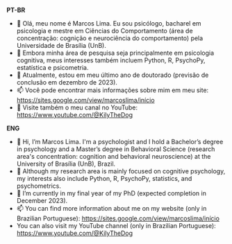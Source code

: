 **PT-BR**
- 👋 Olá, meu nome é Marcos Lima. Eu sou psicólogo, bacharel em psicologia e mestre em Ciências do Comportamento (área de concentração: cognição e neurociência do comportamento) pela Universidade de Brasília (UnB).
- 👀 Embora minha área de pesquisa seja principalmente em psicologia cognitiva, meus interesses também incluem Python, R, PsychoPy, estatística e psicometria.
- 🌱 Atualmente, estou em meu último ano de doutorado (previsão de conclusão em dezembro de 2023).
- 📫 Você pode encontrar mais informações sobre mim em meu site: https://sites.google.com/view/marcoslima/início
- 🎥 Visite também o meu canal no YouTube: https://www.youtube.com/@KilyTheDog

**ENG**
- 👋 Hi, I’m Marcos Lima. I'm a psychologist and I hold a Bachelor’s degree in psychology and a Master’s degree in Behavioral Science (research area's concentration: cognition and behavioral neuroscience) at the University of Brasília (UnB), Brazil.
- 👀 Although my research area is mainly focused on cognitive psychology, my interests also include Python, R, PsychoPy, statistics, and psychometrics. 
- 🌱 I’m currently in my final year of my PhD (expected completion in December 2023).
- 📫 You can find more information about me on my website (only in Brazilian Portuguese): https://sites.google.com/view/marcoslima/início
- You can also visit my YouTube channel (only in Brazilian Portuguese): https://www.youtube.com/@KilyTheDog


<!---
limapiraju/limapiraju is a ✨ special ✨ repository because its `README.md` (this file) appears on your GitHub profile.
You can click the Preview link to take a look at your changes.
--->
